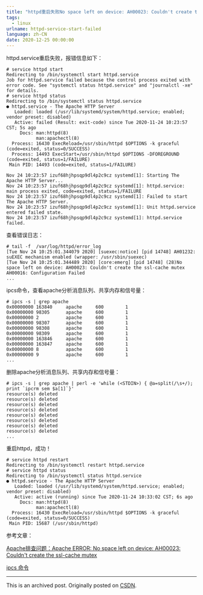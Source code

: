```yaml
---
title: "httpd重启失败No space left on device: AH00023: Couldn't create the ssl-cache mutex"
tags: 
  - linux
urlname: httpd-service-start-failed
language: zh-CN
date: 2020-12-25 00:00:00
---
```


httpd.service重启失败，报错信息如下：

<!--more-->

```
# service httpd start
Redirecting to /bin/systemctl start httpd.service
Job for httpd.service failed because the control process exited with error code. See "systemctl status httpd.service" and "journalctl -xe" for details.
# service httpd status
Redirecting to /bin/systemctl status httpd.service
● httpd.service - The Apache HTTP Server
   Loaded: loaded (/usr/lib/systemd/system/httpd.service; enabled; vendor preset: disabled)
   Active: failed (Result: exit-code) since Tue 2020-11-24 10:23:57 CST; 5s ago
     Docs: man:httpd(8)
           man:apachectl(8)
  Process: 16430 ExecReload=/usr/sbin/httpd $OPTIONS -k graceful (code=exited, status=0/SUCCESS)
  Process: 14493 ExecStart=/usr/sbin/httpd $OPTIONS -DFOREGROUND (code=exited, status=1/FAILURE)
 Main PID: 14493 (code=exited, status=1/FAILURE)

Nov 24 10:23:57 izuf68hjhpsqp9dl4p2c9cz systemd[1]: Starting The Apache HTTP Server...
Nov 24 10:23:57 izuf68hjhpsqp9dl4p2c9cz systemd[1]: httpd.service: main process exited, code=exited, status=1/FAILURE
Nov 24 10:23:57 izuf68hjhpsqp9dl4p2c9cz systemd[1]: Failed to start The Apache HTTP Server.
Nov 24 10:23:57 izuf68hjhpsqp9dl4p2c9cz systemd[1]: Unit httpd.service entered failed state.
Nov 24 10:23:57 izuf68hjhpsqp9dl4p2c9cz systemd[1]: httpd.service failed.
```

查看错误日志：

```
# tail -f  /var/log/httpd/error_log
[Tue Nov 24 10:25:01.344079 2020] [suexec:notice] [pid 14748] AH01232: suEXEC mechanism enabled (wrapper: /usr/sbin/suexec)
[Tue Nov 24 10:25:01.344489 2020] [core:emerg] [pid 14748] (28)No space left on device: AH00023: Couldn't create the ssl-cache mutex 
AH00016: Configuration Failed
...
```

ipcs命令，查看apache分析消息队列、共享内存和信号量：

```
# ipcs -s | grep apache
0x00000000 163840     apache     600        1         
0x00000000 98305      apache     600        1         
0x00000000 2          apache     600        1         
0x00000000 98307      apache     600        1         
0x00000000 98308      apache     600        1         
0x00000000 98309      apache     600        1         
0x00000000 163846     apache     600        1         
0x00000000 163847     apache     600        1         
0x00000000 8          apache     600        1         
0x00000000 9          apache     600        1
...
```

删除apache分析消息队列、共享内存和信号量：

```
# ipcs -s | grep apache | perl -e 'while (<STDIN>) { @a=split(/\s+/); print `ipcrm sem $a[1]`}'
resource(s) deleted
resource(s) deleted
resource(s) deleted
resource(s) deleted
resource(s) deleted
resource(s) deleted
resource(s) deleted
resource(s) deleted
...
```

重启httpd，成功！

```
# service httpd restart
Redirecting to /bin/systemctl restart httpd.service
# service httpd status
Redirecting to /bin/systemctl status httpd.service
● httpd.service - The Apache HTTP Server
   Loaded: loaded (/usr/lib/systemd/system/httpd.service; enabled; vendor preset: disabled)
   Active: active (running) since Tue 2020-11-24 10:33:02 CST; 6s ago
     Docs: man:httpd(8)
           man:apachectl(8)
  Process: 16430 ExecReload=/usr/sbin/httpd $OPTIONS -k graceful (code=exited, status=0/SUCCESS)
 Main PID: 15687 (/usr/sbin/httpd)
```

参考文章：

[Apache排查问题：Apache ERROR: No space left on device: AH00023: Couldn't create the ssl-cache mutex](https://www.cnblogs.com/syy714363310/p/12202535.html)

[ipcs 命令](https://www.cnblogs.com/wangkangluo1/archive/2012/06/04/2535042.html)

---

This is an archived post. Originally posted on [CSDN](https://blog.csdn.net/weixin_43538536/article/details/111662494).